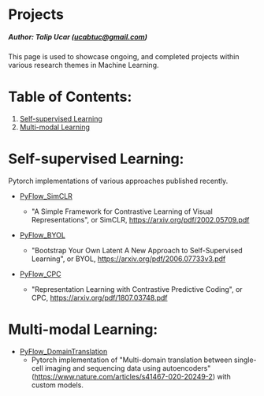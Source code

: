 # Projects
##### Author: Talip Ucar (ucabtuc@gmail.com)

This page is used to showcase ongoing, and completed projects within various research themes in Machine Learning.


# Table of Contents:

1. [Self-supervised Learning](#self-supervised-learning)
2. [Multi-modal Learning](#multi-modal-learning)



# Self-supervised Learning: 
Pytorch implementations of various approaches published recently.

- [PyFlow_SimCLR](https://github.com/talipucar/PyFlow_SimCLR) 
  * "A Simple Framework for Contrastive Learning of Visual Representations", or SimCLR, https://arxiv.org/pdf/2002.05709.pdf

- [PyFlow_BYOL](https://github.com/talipucar/PyFlow_BYOL) 
  * "Bootstrap Your Own Latent A New Approach to Self-Supervised Learning", or BYOL, https://arxiv.org/pdf/2006.07733v3.pdf

- [PyFlow_CPC](https://github.com/talipucar/PyFlow_CPC) 
  * "Representation Learning with Contrastive Predictive Coding", or CPC, https://arxiv.org/pdf/1807.03748.pdf


# Multi-modal Learning: 
- [PyFlow_DomainTranslation](https://github.com/talipucar/PyFlow_DomainTranslation) 
  * Pytorch implementation of "Multi-domain translation between single-cell imaging and sequencing data using autoencoders" (https://www.nature.com/articles/s41467-020-20249-2) with custom models.

